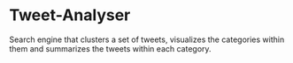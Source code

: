 # Tweet-Analyser
Search engine that clusters a set of tweets, visualizes the categories within them and summarizes the tweets within each category.
